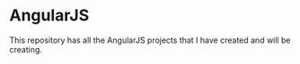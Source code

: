 # AngularJS
This repository has all the AngularJS projects that I have created and will be creating.
